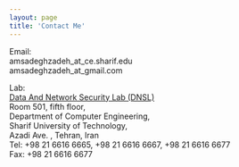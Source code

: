 ```yaml
---
layout: page
title: 'Contact Me'
---
```


Email:<br>amsadeghzadeh_at_ce.sharif.edu<br>amsadeghzadeh_at_gmail.com

Lab:<br>[Data And Network Security Lab (DNSL)](http://dnsl.ce.sharif.edu)<br>Room 501, fifth floor,<br>Department of Computer Engineering,<br>Sharif University of Technology,<br>Azadi Ave. , Tehran, Iran <br>Tel: +98 21 6616 6665, +98 21 6616 6667, +98 21 6616 6677<br>Fax: +98 21 6616 6677 
